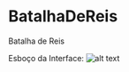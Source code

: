 BatalhaDeReis
=============
Batalha de Reis

Esboço da Interface:
![alt text](https://raw.githubusercontent.com/Piztti/BatalhaDeReis/master/Documentos/Analise/esboc%CC%A7o%20interface%20batalhadereis.jpg "Esboço da interface do jogo")


